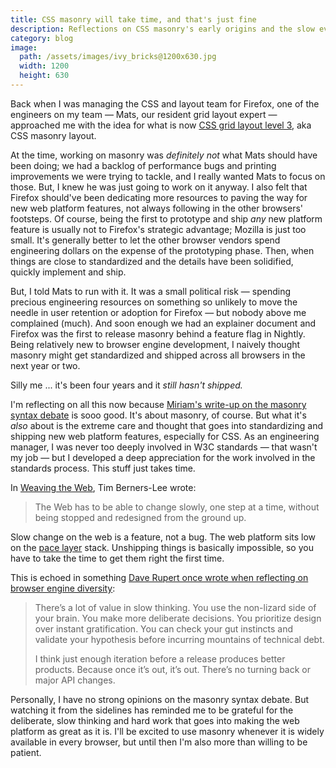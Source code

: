 ```yaml
---
title: CSS masonry will take time, and that's just fine
description: Reflections on CSS masonry's early origins and the slow evolution of the web.
category: blog
image:
  path: /assets/images/ivy_bricks@1200x630.jpg
  width: 1200
  height: 630
---
```


Back when I was managing the CSS and layout team for Firefox, one of the engineers on my team — Mats, our resident grid layout expert — approached me with the idea for what is now [CSS grid layout level 3](https://drafts.csswg.org/css-grid-3/), aka CSS masonry layout.

At the time, working on masonry was _definitely not_ what Mats should have been doing; we had a backlog of performance bugs and printing improvements we were trying to tackle, and I really wanted Mats to focus on those. But, I knew he was just going to work on it anyway. I also felt that Firefox should've been dedicating more resources to paving the way for new web platform features, not always following in the other browsers' footsteps. Of course, being the first to prototype and ship _any_ new platform feature is usually not to Firefox's strategic advantage; Mozilla is just too small. It's generally better to let the other browser vendors spend engineering dollars on the expense of the prototyping phase. Then, when things are close to standardized and the details have been solidified, quickly implement and ship.

But, I told Mats to run with it. It was a small political risk — spending precious engineering resources on something so unlikely to move the needle in user retention or adoption for Firefox — but nobody above me complained (much). And soon enough we had an explainer document and Firefox was the first to release masonry behind a feature flag in Nightly. Being relatively new to browser engine development, I naively thought masonry might get standardized and shipped across all browsers in the next year or two.

Silly me ... it's been four years and it _still hasn't shipped._

I'm reflecting on all this now because [Miriam's write-up on the masonry syntax debate](https://www.oddbird.net/2024/10/01/grid-masonry-nuance/) is sooo good. It's about masonry, of course. But what it's _also_ about is the extreme care and thought that goes into standardizing and shipping new web platform features, especially for CSS. As an engineering manager, I was never too deeply involved in W3C standards — that wasn't my job — but I developed a deep appreciation for the work involved in the standards process. This stuff just takes time.

In [Weaving the Web](https://bookshop.org/a/106240/9780062515872), Tim Berners-Lee wrote:

> The Web has to be able to change slowly, one step at a time, without being stopped and redesigned from the ground up.

Slow change on the web is a feature, not a bug. The web platform sits low on the [pace layer](https://jods.mitpress.mit.edu/pub/issue3-brand/release/2) stack. Unshipping things is basically impossible, so you have to take the time to get them right the first time.

This is echoed in something [Dave Rupert once wrote when reflecting on browser engine diversity](https://daverupert.com/2020/09/the-value-of-browser-diversity/):

> There’s a lot of value in slow thinking. You use the non-lizard side of your brain. You make more deliberate decisions. You prioritize design over instant gratification. You can check your gut instincts and validate your hypothesis before incurring mountains of technical debt.
>
> I think just enough iteration before a release produces better products. Because once it’s out, it’s out. There’s no turning back or major API changes.

Personally, I have no strong opinions on the masonry syntax debate. But watching it from the sidelines has reminded me to be grateful for the deliberate, slow thinking and hard work that goes into making the web platform as great as it is. I'll be excited to use masonry whenever it is widely available in every browser, but until then I'm also more than willing to be patient.
